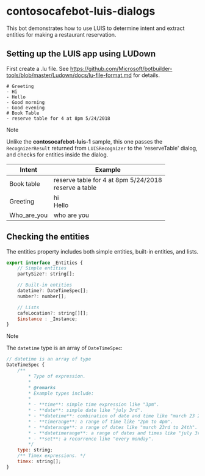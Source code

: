 # contosocafebot-luis-dialogs

This bot demonstrates how to use LUIS to determine intent and extract entities for making a restaurant reservation.

## Setting up the LUIS app using LUDown

First create a .lu file. See https://github.com/Microsoft/botbuilder-tools/blob/master/Ludown/docs/lu-file-format.md for details.
```
# Greeting
- Hi
- Hello
- Good morning
- Good evening
# Book Table
- reserve table for 4 at 8pm 5/24/2018
```

> [!NOTE]
> Unlike the **contosocafebot-luis-1** sample, this one passes the `RecognizerResult` returned from `LUISRecognizer` 
> to the 'reserveTable' dialog, and checks for entities inside the dialog.

|Intent| Example |
|-----|-----|
|Book table | reserve table for 4 at 8pm 5/24/2018 <br> reserve a table|
|Greeting| hi <br/> Hello|
|Who_are_you| who are you |

## Checking the entities

The entities property includes both simple entities, built-in entities, and lists.

```js
export interface _Entities {
    // Simple entities
    partySize?: string[];

    // Built-in entities
    datetime?: DateTimeSpec[];
    number?: number[];

    // Lists
    cafeLocation?: string[][];
    $instance : _Instance;
}
```

> [!NOTE]
> The `datetime` type is an array of `DateTimeSpec`:

```js
// datetime is an array of type 
DateTimeSpec {
    /**
        * Type of expression.
        *
        * @remarks
        * Example types include:
        *
        * - **time**: simple time expression like "3pm".
        * - **date**: simple date like "july 3rd".
        * - **datetime**: combination of date and time like "march 23 2pm".
        * - **timerange**: a range of time like "2pm to 4pm".
        * - **daterange**: a range of dates like "march 23rd to 24th".
        * - **datetimerange**: a range of dates and times like "july 3rd 2pm to 5th 4pm".
        * - **set**: a recurrence like "every monday".
        */
    type: string;
    /** Timex expressions. */
    timex: string[];
}  
```